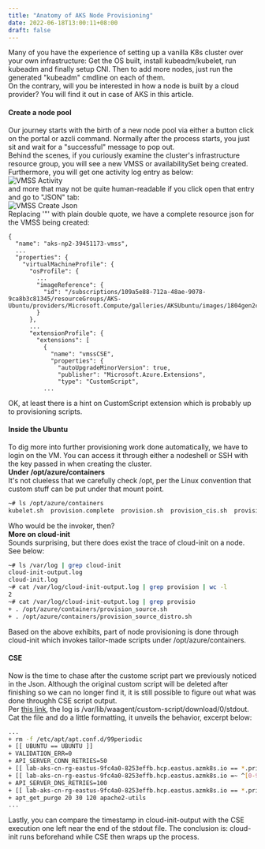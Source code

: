 ```yaml
---
title: "Anatomy of AKS Node Provisioning"
date: 2022-06-18T13:00:11+08:00
draft: false
---
```

Many of you have the experience of setting up a vanilla K8s cluster over your own infrastructure: Get the OS built, install kubeadm/kubelet, run kubeadm and finally setup CNI. Then to add more nodes, just run the generated "kubeadm" cmdline on each of them.  
On the contrary, will you be interested in how a node is built by a cloud provider? You will find it out in case of AKS in this article.  
#### Create a node pool
Our journey starts with the birth of a new node pool via either a button click on the portal or azcli command. Normally after the process starts, you just sit and wait for a "successful" message to pop out.  
Behind the scenes, if you curiously examine the cluster's infrastructure resource group, you will see a new VMSS or availabilitySet being created. Furthermore, you will get one activity log entry as below:  
![VMSS Activity](/img/vmss_activity_create.png)  
and more that may not be quite human-readable if you click open that entry and go to "JSON" tab:  
![VMSS Create Json](/img/vmss_create_json.png)  
Replacing '\"' with plain double quote, we have a complete resource json for the VMSS being created:
```
{
  "name": "aks-np2-39451173-vmss",
  ...
  "properties": {
    "virtualMachineProfile": {
      "osProfile": {
        ...
        "imageReference": {
          "id": "/subscriptions/109a5e88-712a-48ae-9078-9ca8b3c81345/resourceGroups/AKS-Ubuntu/providers/Microsoft.Compute/galleries/AKSUbuntu/images/1804gen2containerd/versions/2022.06.08"
        }
      },
      ...
      "extensionProfile": {
        "extensions": [
          {
            "name": "vmssCSE",
            "properties": {
              "autoUpgradeMinorVersion": true,
              "publisher": "Microsoft.Azure.Extensions",
              "type": "CustomScript",
          ...
```
OK, at least there is a hint on CustomScript extension which is probably up to provisioning scripts.
#### Inside the Ubuntu
To dig more into further provisioning work done automatically, we have to login on the VM. You can access it through either a nodeshell or SSH with the key passed in when creating the cluster.  
**Under /opt/azure/containers**  
It's not clueless that we carefully check /opt, per the Linux convention that custom stuff can be put under that mount point.
```bash
~# ls /opt/azure/containers
kubelet.sh  provision.complete  provision.sh  provision_cis.sh  provision_configs.sh  provision_installs.sh  provision_installs_distro.sh  provision_source.sh  provision_source_distro.sh  provision_start.sh
```
Who would be the invoker, then?  
**More on cloud-init**  
Sounds surprising, but there does exist the trace of cloud-init on a node. See below:
```bash
~# ls /var/log | grep cloud-init
cloud-init-output.log
cloud-init.log
~# cat /var/log/cloud-init-output.log | grep provision | wc -l
2
~# cat /var/log/cloud-init-output.log | grep provisio
+ . /opt/azure/containers/provision_source.sh
+ . /opt/azure/containers/provision_source_distro.sh
```
Based on the above exhibits, part of node provisioning is done through cloud-init which invokes tailor-made scripts under /opt/azure/containers.
#### CSE
Now is the time to chase after the custome script part we previously noticed in the Json. Although the original custom script will be deleted after finishing so we can no longer find it, it is still possible to figure out what was done throughh CSE script output.  
Per [this link](https://docs.microsoft.com/en-us/azure/virtual-machines/extensions/custom-script-linux#troubleshooting), the log is /var/lib/waagent/custom-script/download/0/stdout. Cat the file and do a little formatting, it unveils the behavior, excerpt below:
```bash
...
+ rm -f /etc/apt/apt.conf.d/99periodic
+ [[ UBUNTU == UBUNTU ]]
+ VALIDATION_ERR=0
+ API_SERVER_CONN_RETRIES=50
+ [[ lab-aks-cn-rg-eastus-9fc4a0-8253effb.hcp.eastus.azmk8s.io == *.privatelink.* ]]
+ [[ lab-aks-cn-rg-eastus-9fc4a0-8253effb.hcp.eastus.azmk8s.io =~ ^[0-9]+\\.[0-9]+\\.[0-9]+\\.[0-9]+$ ]]
+ API_SERVER_DNS_RETRIES=100
+ [[ lab-aks-cn-rg-eastus-9fc4a0-8253effb.hcp.eastus.azmk8s.io == *.privatelink.* ]]
+ apt_get_purge 20 30 120 apache2-utils
...
```
Lastly, you can compare the timestamp in cloud-init-output with the CSE execution one left near the end of the stdout file. The conclusion is: cloud-init runs beforehand while CSE then wraps up the process.